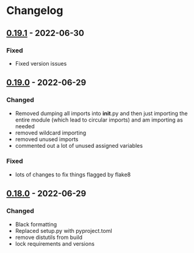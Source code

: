 # Changelog

## [0.19.1] - 2022-06-30

### Fixed

- Fixed version issues

## [0.19.0] - 2022-06-29

### Changed

- Removed dumping all imports into __init__.py and then just importing the entire module (which lead to circular imports) and am importing as needed
- removed wildcard importing
- removed unused imports
- commented out a lot of unused assigned variables

### Fixed

- lots of changes to fix things flagged by flake8


## [0.18.0] - 2022-06-29


### Changed

- Black formatting
- Replaced setup.py with pyproject.toml
- remove distutils from build
- lock requirements and versions


[0.19.1]: https://github.com/olivierlacan/keep-a-changelog/releases/tag/0.19.0..0.19.1
[0.19.0]: https://github.com/olivierlacan/keep-a-changelog/releases/tag/0.18.0..0.19.0
[0.18.0]: https://github.com/olivierlacan/keep-a-changelog/releases/tag/0.18.0